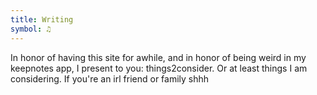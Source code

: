 ```yaml
---
title: Writing
symbol: ♫
---
```


In honor of having this site for awhile, and in honor of being weird in my keepnotes app, I present to you: things2consider. Or at least things I am considering. If you're an irl friend or family shhh
